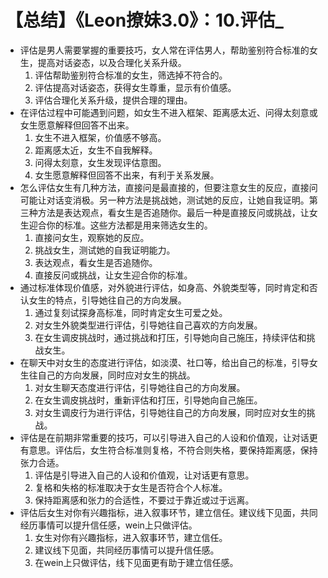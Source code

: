 # 【总结】《Leon撩妹3.0》：10.评估_

-   评估是男人需要掌握的重要技巧，女人常在评估男人，帮助鉴别符合标准的女生，提高对话姿态，以及合理化关系升级。
    1.  评估帮助鉴别符合标准的女生，筛选掉不符合的。
    2.  评估提高对话姿态，获得女生尊重，显示有价值感。
    3.  评估合理化关系升级，提供合理的理由。
-   在评估过程中可能遇到问题，如女生不进入框架、距离感太近、问得太刻意或女生愿意解释但回答不出来。
    1.  女生不进入框架，价值感不够高。
    2.  距离感太近，女生不自我解释。
    3.  问得太刻意，女生发现评估意图。
    4.  女生愿意解释但回答不出来，有利于关系发展。
-   怎么评估女生有几种方法，直接问是最直接的，但要注意女生的反应，直接问可能让对话变消极。另一种方法是挑战她，测试她的反应，让她自我证明。第三种方法是表达观点，看女生是否追随你。最后一种是直接反问或挑战，让女生迎合你的标准。这些方法都是用来筛选女生的。
    1.  直接问女生，观察她的反应。
    2.  挑战女生，测试她的自我证明能力。
    3.  表达观点，看女生是否追随你。
    4.  直接反问或挑战，让女生迎合你的标准。
-   通过标准体现价值感，对外貌进行评估，如身高、外貌类型等，同时肯定和否认女生的特点，引导她往自己的方向发展。
    1.  通过复刻试探身高标准，同时肯定女生可爱之处。
    2.  对女生外貌类型进行评估，引导她往自己喜欢的方向发展。
    3.  在女生调皮挑战时，通过挑战和打压，引导她向自己施压，持续评估和挑战女生。
-   在聊天中对女生的态度进行评估，如淡漠、社口等，给出自己的标准，引导女生往自己的方向发展，同时应对女生的挑战。
    1.  对女生聊天态度进行评估，引导她往自己的方向发展。
    2.  在女生调皮挑战时，重新评估和打压，引导她向自己施压。
    3.  对女生调皮行为进行评估，引导她往自己的方向发展，同时应对女生的挑战。
-   评估是在前期非常重要的技巧，可以引导进入自己的人设和价值观，让对话更有意思。评估后，女生符合标准则复格，不符合则失格，要保持距离感，保持张力合适。
    1.  评估是引导进入自己的人设和价值观，让对话更有意思。
    2.  复格和失格的标准取决于女生是否符合个人标准。
    3.  保持距离感和张力的合适性，不要过于靠近或过于远离。
-   评估后女生对你有兴趣指标，进入叙事环节，建立信任。建议线下见面，共同经历事情可以提升信任感，wein上只做评估。
    1.  女生对你有兴趣指标，进入叙事环节，建立信任。
    2.  建议线下见面，共同经历事情可以提升信任感。
    3.  在wein上只做评估，线下见面更有助于建立信任感。